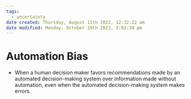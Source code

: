 ```yaml
---
tags:
  - uncertainty
date created: Thursday, August 11th 2022, 12:32:22 am
date modified: Monday, October 10th 2022, 2:02:34 pm
---
```


# Automation Bias
- When a human decision maker favors recommendations made by an automated decision-making system over information made without automation, even when the automated decision-making system makes errors.



